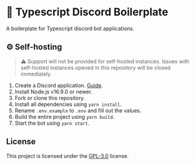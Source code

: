 # 🔨 Typescript Discord Boilerplate
A boilerplate for Typescript discord bot applications.

## ⚙ Self-hosting
> ⚠️ Support will not be provided for self-hosted instances. Issues with self-hosted instances opened in this repository will be closed immediately.

1. Create a Discord application. [Guide](https://discordjs.guide/preparations/setting-up-a-bot-application.html#creating-your-bot).
2. Install Node.js v16.9.0 or newer.
3. Fork or clone this repository.
4. Install all dependencies using `yarn install`.
5. Rename `.env.example` to `.env` and fill out the values.
5. Build the entire project using `yarn build`.
6. Start the bot using `yarn start`.

## License
This project is licensed under the [GPL-3.0](LICENSE) license.
